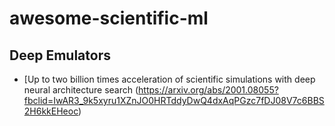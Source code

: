 # awesome-scientific-ml

## Deep Emulators
* [Up to two billion times acceleration of scientific simulations with deep neural architecture search (https://arxiv.org/abs/2001.08055?fbclid=IwAR3_9k5xyru1XZnJO0HRTddyDwQ4dxAqPGzc7fDJ08V7c6BBS2H6kkEHeoc)
